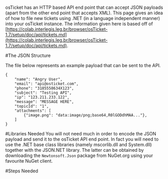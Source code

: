 osTicket has an HTTP based API end point that can accept JSON payloads (apart from the other end point that accepts XML). This page gives an idea of how to file new tickets using .NET (in a language independent manner) into your osTicket instance. The information given here is based off of [https://colab.interlegis.leg.br/browser/osTicket-1.7/setup/doc/api/tickets.md](https://colab.interlegis.leg.br/browser/osTicket-1.7/setup/doc/api/tickets.md).

#The JSON Structure

The file below represents an example payload that can be sent to the API.

```
{
    "name": "Angry User",
    "email": "api@osticket.com",
    "phone": "3185558634X123",
    "subject": "Testing API",
    "ip": "123.211.233.122",
    "message": "MESSAGE HERE",
    "topicId": "1",
    "attachments": [
        {"image.png": "data:image/png;base64,R0lGODdhMAA..."},
    ]
}
```

#Libraries Needed
You will not need much in order to encode the JSON payload and send it to the osTicket API end point. In fact you will need to use the .NET base class libraries (namely mscorlib.dll and System.dll) together with the JSON.NET library. The latter can be obtained by downloading the ```Newtonsoft.Json``` package from NuGet.org using your favourite NuGet client.

#Steps Needed